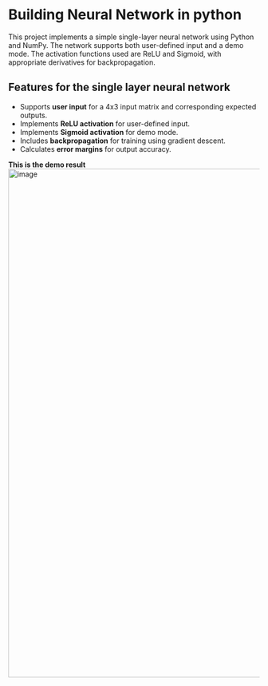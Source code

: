 # Building Neural Network in python

This project implements a simple single-layer neural network using Python and NumPy. 
The network supports both user-defined input and a demo mode. The activation functions used are ReLU and Sigmoid, with appropriate derivatives for backpropagation.

## Features for the single layer neural network

- Supports **user input** for a 4x3 input matrix and corresponding expected outputs.
- Implements **ReLU activation** for user-defined input.
- Implements **Sigmoid activation** for demo mode.
- Includes **backpropagation** for training using gradient descent.
- Calculates **error margins** for output accuracy.

**This is the demo result**
<img width="1019" alt="image" src="https://github.com/user-attachments/assets/b8d884e9-9fac-4c27-a737-561689ededec" />


